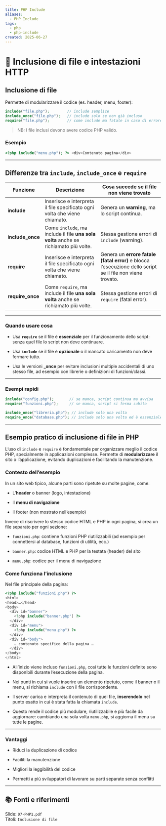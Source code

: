 ```yaml
---
title: PHP Include
aliases:
  - PHP Include
tags:
  - php
  - php-include
created: 2025-06-27
---
```

# 📂 Inclusione di file e intestazioni HTTP

## Inclusione di file

Permette di modularizzare il codice (es. header, menu, footer):

```php
include("file.php");        // include semplice
include_once("file.php");   // include solo se non già incluso
require("file.php");        // come include ma fatale in caso di errore
```

> NB: I file inclusi devono avere codice PHP valido.

### Esempio

```php
<?php include("menu.php"); ?> <div>Contenuto pagina</div>
```

---

## Differenze tra `include`, `include_once` e `require`

| Funzione         | Descrizione                                                                          | Cosa succede se il file non viene trovato                                                                  |
| ---------------- | ------------------------------------------------------------------------------------ | ---------------------------------------------------------------------------------------------------------- |
| **include**      | Inserisce e interpreta il file specificato ogni volta che viene chiamato.            | Genera un **warning**, ma lo script continua.                                                              |
| **include_once** | Come `include`, ma include il file **una sola volta** anche se richiamato più volte. | Stessa gestione errori di `include` (warning).                                                             |
| **require**      | Inserisce e interpreta il file specificato ogni volta che viene chiamato.            | Genera un **errore fatale (fatal error)** e blocca l’esecuzione dello script se il file non viene trovato. |
| **require_once** | Come `require`, ma include il file **una sola volta** anche se richiamato più volte. | Stessa gestione errori di `require` (fatal error).                                                         |

---

### Quando usare cosa

- Usa **`require`** se il file è **essenziale** per il funzionamento dello script: senza quel file lo script non deve continuare.
    
- Usa **`include`** se il file è **opzionale** o il mancato caricamento non deve fermare tutto.
    
- Usa le versioni **_once** per evitare inclusioni multiple accidentali di uno stesso file, ad esempio con librerie o definizioni di funzioni/classi.


---

### Esempi rapidi

```php
include("config.php");       // se manca, script continua ma avvisa
require("funzioni.php");     // se manca, script si ferma subito

include_once("libreria.php"); // include solo una volta
require_once("database.php"); // include solo una volta ed è essenziale
```

---

## Esempio pratico di inclusione di file in PHP

L’uso di `include` e `require` è fondamentale per organizzare meglio il codice PHP, specialmente in applicazioni complesse. Permette di **modularizzare** il sito o l’applicazione, evitando duplicazioni e facilitando la manutenzione.

### Contesto dell’esempio

In un sito web tipico, alcune parti sono ripetute su molte pagine, come:

- L’**header** o banner (logo, intestazione)
    
- Il **menu di navigazione**
    
- Il footer (non mostrato nell’esempio)


Invece di riscrivere lo stesso codice HTML e PHP in ogni pagina, si crea un file separato per ogni sezione:

- `funzioni.php`: contiene funzioni PHP riutilizzabili (ad esempio per connettersi al database, funzioni di utilità, ecc.)
    
- `banner.php`: codice HTML e PHP per la testata (header) del sito
    
- `menu.php`: codice per il menu di navigazione


### Come funziona l’inclusione

Nel file principale della pagina:
```php
<?php include("funzioni.php") ?>
<html>
<head>…</head>
<body>
  <div id="banner">
    <?php include("banner.php") ?>
  </div>
  <div id="menu">
    <?php include("menu.php") ?>
  </div>
  <div id="body">
    … contenuto specifico della pagina …
  </div>
</body>
</html>
```

- All’inizio viene incluso `funzioni.php`, così tutte le funzioni definite sono disponibili durante l’esecuzione della pagina.
    
- Nei punti in cui si vuole inserire un elemento ripetuto, come il banner o il menu, si richiama `include` con il file corrispondente.
    
- Il server carica e interpreta il contenuto di quei file, **inserendolo** nel punto esatto in cui è stata fatta la chiamata `include`.
    
- Questo rende il codice più modulare, riutilizzabile e più facile da aggiornare: cambiando una sola volta `menu.php`, si aggiorna il menu su tutte le pagine.

---

### Vantaggi

- Riduci la duplicazione di codice
    
- Faciliti la manutenzione
    
- Migliori la leggibilità del codice
    
- Permetti a più sviluppatori di lavorare su parti separate senza conflitti


---

## 📚 Fonti e riferimenti  
Slide: `07-PHP1.pdf`  
Titoli: `Inclusione di file`